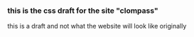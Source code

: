 ### this is the css draft for the site "clompass"

this is a draft and not what the website will look like originally
